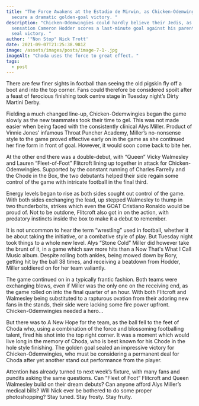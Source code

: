 ```yaml
---
title: "The Force Awakens at the Estadio de Mirwin, as Chicken-Odemwingies
  secure a dramatic golden-goal victory. "
description: "Chicken-Odemwingies could hardly believe their Jedis, as on loan
  sensation Cameron Hodder scores a last-minute goal against his parent club to
  seal victory. "
author: '"Non Stop" Nick Trott'
date: 2021-09-07T21:25:38.981Z
image: /assets/images/posts/image-7-1-.jpg
imageAlt: "Choda uses the force to great effect. "
tags:
  - post
---
```

There are few finer sights in football than seeing the old pigskin fly off a boot and into the top corner. Fans could therefore be considered spoilt after a feast of ferocious finishing took centre stage in Tuesday night’s Dirty Martini Derby. 



Fielding a much changed line-up, Chicken-Odemwingies began the game slowly as the new teammates took their time to gel. This was not made easier when being faced with the consistently clinical Alys Miller. Product of Vinnie Jones’ infamous Throat Puncher Academy, Miller’s no-nonsense style to the game proved effective early on in the game as she continued her fine form in front of goal. However, it would soon come back to bite her. 



At the other end there was a double-debut, with “Queen” Vicky Walmesley and Lauren “Fleet-of-Foot” Flitcroft lining up together in attack for Chicken-Odemwingies. Supported by the constant running of Charles Farrelly and the Chode in the Box, the two debutants helped their side regain some control of the game with intricate football in the final third. 



Energy levels began to rise as both sides sought out control of the game. With both sides exchanging the lead, up stepped Walmesley to thump in two thunderbolts, strikes which even the GOAT Cristiano Ronaldo would be proud of. Not to be outdone, Flitcroft also got in on the action, with predatory instincts inside the box to make it a debut to remember. 



It is not uncommon to hear the term “wrestling” used in football, whether it be about taking the initiative, or a combative style of play. But Tuesday night took things to a whole new level. Alys “Stone Cold” Miller did however take the brunt of it, in a game which saw more hits than a Now That's What I Call Music album. Despite rolling both ankles, being mowed down by Rory, getting hit by the ball 38 times, and receiving a beatdown from Hodder, Miller soldiered on for her team valiantly. 



The game continued on in a typically frantic fashion. Both teams were exchanging blows, even if Miller was the only one on the receiving end, as the game rolled on into the final quarter of an hour. With both Flitcroft and Walmesley being substituted to a rapturous ovation from their adoring new fans in the stands, their side were lacking some fire power upfront. Chicken-Odemwingies needed a hero...

But there was to A New Hope for the team, as the ball fell to the feet of Choda who, using a combination of the force and blossoming footballing talent, fired his shot into the top right corner. It was a moment which would live long in the memory of Choda, who is best known for his Chode in the hole style finishing. The golden goal sealed an impressive victory for Chicken-Odemwingies, who must be considering a permanent deal for Choda after yet another stand out performance from the player. 



Attention has already turned to next week’s fixture, with many fans and pundits asking the same questions. Can “Fleet of Foot” Flitcroft and Queen Walmesley build on their dream debuts? Can anyone afford Alys Miller’s medical bills? Will Nick ever be bothered to do some proper photoshopping? Stay tuned. Stay frosty. Stay fruity.
